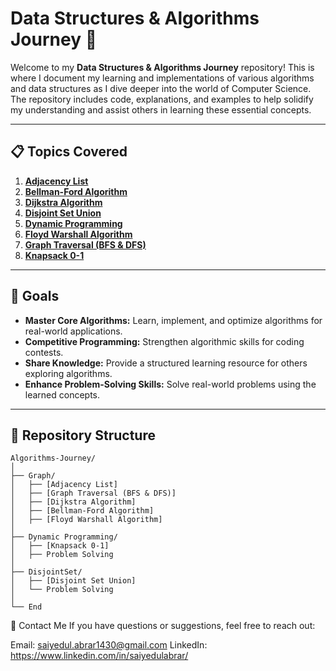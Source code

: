# Data Structures & Algorithms Journey 🚀

Welcome to my **Data Structures & Algorithms Journey** repository! This is where I document my learning and implementations of various algorithms and data structures as I dive deeper into the world of Computer Science. The repository includes code, explanations, and examples to help solidify my understanding and assist others in learning these essential concepts.

---

## 📋 Topics Covered
01. **[Adjacency List](https://github.com/AlgoAbrar/Algorithm-Journey/tree/main/Adjacency%20List)**  
02. **[Bellman-Ford Algorithm](https://github.com/AlgoAbrar/Algorithm-Journey/tree/main/Bellman-Ford%20Algorithm)**  
03. **[Dijkstra Algorithm](https://github.com/AlgoAbrar/Algorithm-Journey/tree/main/Dijkstra%20Algorithm)**  
04. **[Disjoint Set Union](https://github.com/AlgoAbrar/Algorithm-Journey/tree/main/Disjoint%20Set%20Union)**  
05. **[Dynamic Programming](https://github.com/AlgoAbrar/Algorithm-Journey/tree/main/Dynamic%20Programming)**  
06. **[Floyd Warshall Algorithm](https://github.com/AlgoAbrar/Algorithm-Journey/tree/main/Floyd%20Warshall%20Algorithm)**  
07. **[Graph Traversal (BFS & DFS)](https://github.com/AlgoAbrar/Algorithm-Journey/tree/main/Graph%20Traversal)**  
08. **[Knapsack 0-1](https://github.com/AlgoAbrar/Algorithm-Journey/tree/main/Knapsack%200-1)**  

---

## 🌟 Goals
- **Master Core Algorithms:** Learn, implement, and optimize algorithms for real-world applications.  
- **Competitive Programming:** Strengthen algorithmic skills for coding contests.  
- **Share Knowledge:** Provide a structured learning resource for others exploring algorithms.  
- **Enhance Problem-Solving Skills:** Solve real-world problems using the learned concepts.  

---

## 📂 Repository Structure
```plaintext
Algorithms-Journey/
│
├── Graph/
│   ├── [Adjacency List]
│   ├── [Graph Traversal (BFS & DFS)]
│   ├── [Dijkstra Algorithm]
│   ├── [Bellman-Ford Algorithm]
│   ├── [Floyd Warshall Algorithm]
│
├── Dynamic Programming/
│   ├── [Knapsack 0-1]
│   ├── Problem Solving
│
├── DisjointSet/
│   ├── [Disjoint Set Union]
│   └── Problem Solving
│
└── End
```
📧 Contact Me
If you have questions or suggestions, feel free to reach out:

Email: saiyedul.abrar1430@gmail.com
LinkedIn: https://www.linkedin.com/in/saiyedulabrar/
